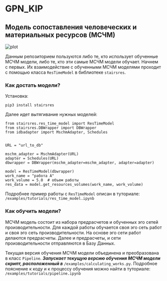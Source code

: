 # GPN_KIP
## Модель сопоставления человеческих и материальных ресурсов (МСЧМ)

![plot](/img/photo_2023-09-07_16-45-34.jpg "Диаграмма классов модели")

Данным репозиторием пользуются либо те, кто использует обученные МСЧМ модели, 
либо те, кто эти самые МСЧМ модели обучает. Начнем с первых. Их взаимодействие с обученными 
МСЧМ моделями проходит с помощью класса `ResTimeModel` в библиотеке `stairsres`.

### Как достать модели?
Установка:
```commandline
pip3 install stairsres 
```
Далее идет вытягивание нужных моделей:
```python3
from stairsres.res_time_model import ResTimeModel
from stairsres.DBWrapper import DBWrapper
from idbadapter import MschmAdapter, Schedules


URL = "url_to_db"

mschm_adapter = MschmAdapter(URL)
adapter = Schedules(URL)
dbwrapper = DBWrapper(mschm_adapter=mschm_adapter, adapter=adapter)

model = ResTimeModel(dbwrapper)
work_name = "работа А"
work_volume = 5.0  # объем работы
res_data = model.get_resources_volumes(work_name, work_volume)
```

Подробнее пример работы с `ResTimeModel` описан в туториале: 
`/examples/tutorials/res_time_model.ipynb`


### Как обучить модели?
МСЧМ модель состоит из набора предрасчетов и обученных эго сетей производительности. Для 
каждой работы обучается своя эго сеть работ и своя эго сеть производительности. На основе эго
сети работ делаются предрасчеты. Далее и предрасчеты, и сети производительности отправляются
в Базу Данных.


Текущая версия обучения МСЧМ модели объединена и преобразована в класс `Pipeline`. 
___Запускает текущую версию обучения МСЧМ модели скрипт, расположенный в___ 
`/examples/calculating_works.py`. Подробное пояснение к коду и к процессу обучения можно
найти в туториале: `/examples/tutorials/pipeline.ipynb`

